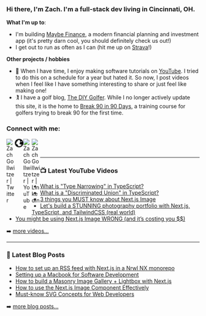 ### Hi there, I'm Zach. I'm a full-stack dev living in Cincinnati, OH.

**What I'm up to**:

- I'm building [Maybe Finance](https://maybe.co/), a modern financial planning and investment app (it's pretty darn cool, you should definitely check us out!)
- I get out to run as often as I can (hit me up on [Strava](https://www.strava.com/athletes/25085421)!)

**Other projects / hobbies**

- 🎥 When I have time, I enjoy making software tutorials on [YouTube][youtube].  I tried to do this on a schedule for a year but hated it.  So now, I post videos when I feel like I have something interesting to share or just feel like making one! 
- 🏌 I have a golf blog, [The DIY Golfer][golfblog].  While I no longer actively update this site, it is the home to [Break 90 in 90 Days][golfapp], a training course for golfers trying to break 90 for the first time.

### Connect with me:

[<img align="left" alt="Zach Gollwitzer | Twitter" width="22px" src="https://cdn.jsdelivr.net/npm/simple-icons@v3/icons/twitter.svg" />][twitter]
[<img align="left" alt="Zach Gollwitzer Website" width="22px" src="https://raw.githubusercontent.com/iconic/open-iconic/master/svg/globe.svg" />][website]
[<img align="left" alt="Zach Gollwitzer | YouTube" width="22px" src="https://cdn.jsdelivr.net/npm/simple-icons@v3/icons/youtube.svg" />][youtube]
[<img align="left" alt="Zach Gollwitzer | LinkedIn" width="22px" src="https://cdn.jsdelivr.net/npm/simple-icons@v3/icons/linkedin.svg" />][linkedin]

<br />
<br />

---

### 📺 Latest YouTube Videos

<!-- YOUTUBE:START -->
- [What is &quot;Type Narrowing&quot; in TypeScript?](https://www.youtube.com/watch?v=3Dr0grJStto)
- [What is a &quot;Discriminated Union&quot; in TypeScript?](https://www.youtube.com/watch?v=odhEn5cMFMk)
- [3 things you MUST know about Next.js Image](https://www.youtube.com/watch?v=Ieocb0fkc1w)
- [Let&#39;s build a STUNNING photography portfolio with Next.js, TypeScript, and TailwindCSS &lpar;real world&rpar;](https://www.youtube.com/watch?v=HTUxZ3vm9j0)
- [You might be using Next.js Image WRONG &lpar;and it’s costing you $$&rpar;](https://www.youtube.com/watch?v=ZKG8JBdgSos)
<!-- YOUTUBE:END -->

➡️ [more videos...][youtube]

---

### 📕 Latest Blog Posts

<!-- BLOG-POST-LIST:START -->
- [How to set up an RSS feed with Next.js in a Nrwl NX monorepo](https://www.zachgollwitzer.com/posts/rss-feed-nextjs-nrwl-nx)
- [Setting up a Macbook for Software Development](https://www.zachgollwitzer.com/posts/mac-development-setup)
- [How to build a Masonry Image Gallery + Lightbox with Next.js](https://www.zachgollwitzer.com/posts/nextjs-masonry-image-gallery-lightbox)
- [How to use the Next.js Image Component Effectively](https://www.zachgollwitzer.com/posts/nextjs-image-component-tutorial)
- [Must-know SVG Concepts for Web Developers](https://www.zachgollwitzer.com/posts/web-developer-svg)
<!-- BLOG-POST-LIST:END -->

➡️ [more blog posts...][website]

[website]: https://www.zachgollwitzer.com
[twitter]: https://twitter.com/zg_dev
[youtube]: https://www.youtube.com/@zachgoll
[linkedin]: https://www.linkedin.com/in/zachgollwitzer/
[medium]: https://medium.com/@zach.gollwitzer
[passportjsplaylist]: https://www.youtube.com/playlist?list=PLYQSCk-qyTW2ewJ05f_GKHtTIzjynDgjK
[bashplaylist]: https://www.youtube.com/playlist?list=PLYQSCk-qyTW0d88jNocdi_YIFMA5Fnpug
[gitplaylist]: https://www.youtube.com/playlist?list=PLYQSCk-qyTW3lX_dyw0R2eVzNGB3Tlv9S
[wordpressplaylist]: https://www.youtube.com/playlist?list=PLYQSCk-qyTW0OeGf9LkQkev4ItNRdCVoN
[golfapp]: https://training.thediygolfer.com/courses/2/info
[golfblog]: https://www.thediygolfer.com
